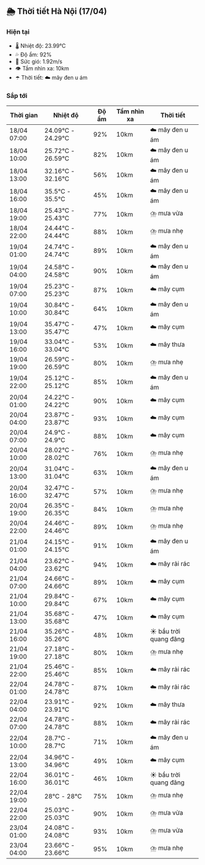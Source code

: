 ## 🌦️ Thời tiết Hà Nội (17/04)

### Hiện tại

- 🌡️ Nhiệt độ: 23.99℃
- 💦 Độ ẩm: 92%
- 💨 Sức gió: 1.92m/s
- 👁️ Tầm nhìn xa: 10km
- ☂️ Thời tiết: ☁️ mây đen u ám

### Sắp tới

| Thời gian | Nhiệt độ | Độ ẩm | Tầm nhìn xa | Thời tiết |
| --- | --- | --- | --- | --- |
| 18/04 07:00 | 24.09℃ - 24.29℃ | 92% | 10km | ☁️ mây đen u ám |
| 18/04 10:00 | 25.72℃ - 26.59℃ | 82% | 10km | ☁️ mây đen u ám |
| 18/04 13:00 | 32.16℃ - 32.16℃ | 56% | 10km | ☁️ mây đen u ám |
| 18/04 16:00 | 35.5℃ - 35.5℃ | 45% | 10km | ☁️ mây đen u ám |
| 18/04 19:00 | 25.43℃ - 25.43℃ | 77% | 10km | ⛈️ mưa vừa |
| 18/04 22:00 | 24.44℃ - 24.44℃ | 88% | 10km | ⛈️ mưa nhẹ |
| 19/04 01:00 | 24.74℃ - 24.74℃ | 89% | 10km | ☁️ mây đen u ám |
| 19/04 04:00 | 24.58℃ - 24.58℃ | 90% | 10km | ☁️ mây đen u ám |
| 19/04 07:00 | 25.23℃ - 25.23℃ | 87% | 10km | ☁️ mây cụm |
| 19/04 10:00 | 30.84℃ - 30.84℃ | 64% | 10km | ☁️ mây đen u ám |
| 19/04 13:00 | 35.47℃ - 35.47℃ | 47% | 10km | ☁️ mây cụm |
| 19/04 16:00 | 33.04℃ - 33.04℃ | 53% | 10km | ☁️ mây thưa |
| 19/04 19:00 | 26.59℃ - 26.59℃ | 80% | 10km | ⛈️ mưa nhẹ |
| 19/04 22:00 | 25.12℃ - 25.12℃ | 85% | 10km | ☁️ mây đen u ám |
| 20/04 01:00 | 24.22℃ - 24.22℃ | 90% | 10km | ☁️ mây cụm |
| 20/04 04:00 | 23.87℃ - 23.87℃ | 93% | 10km | ☁️ mây cụm |
| 20/04 07:00 | 24.9℃ - 24.9℃ | 88% | 10km | ☁️ mây cụm |
| 20/04 10:00 | 28.02℃ - 28.02℃ | 76% | 10km | ⛈️ mưa nhẹ |
| 20/04 13:00 | 31.04℃ - 31.04℃ | 63% | 10km | ☁️ mây đen u ám |
| 20/04 16:00 | 32.47℃ - 32.47℃ | 57% | 10km | ⛈️ mưa nhẹ |
| 20/04 19:00 | 26.35℃ - 26.35℃ | 84% | 10km | ⛈️ mưa nhẹ |
| 20/04 22:00 | 24.46℃ - 24.46℃ | 89% | 10km | ⛈️ mưa nhẹ |
| 21/04 01:00 | 24.15℃ - 24.15℃ | 91% | 10km | ☁️ mây đen u ám |
| 21/04 04:00 | 23.62℃ - 23.62℃ | 94% | 10km | ☁️ mây rải rác |
| 21/04 07:00 | 24.66℃ - 24.66℃ | 89% | 10km | ☁️ mây cụm |
| 21/04 10:00 | 29.84℃ - 29.84℃ | 67% | 10km | ☁️ mây cụm |
| 21/04 13:00 | 35.68℃ - 35.68℃ | 47% | 10km | ☁️ mây cụm |
| 21/04 16:00 | 35.26℃ - 35.26℃ | 48% | 10km | ☀️ bầu trời quang đãng |
| 21/04 19:00 | 27.18℃ - 27.18℃ | 80% | 10km | ⛈️ mưa nhẹ |
| 21/04 22:00 | 25.46℃ - 25.46℃ | 85% | 10km | ☁️ mây rải rác |
| 22/04 01:00 | 24.78℃ - 24.78℃ | 87% | 10km | ☁️ mây rải rác |
| 22/04 04:00 | 23.91℃ - 23.91℃ | 92% | 10km | ☁️ mây thưa |
| 22/04 07:00 | 24.78℃ - 24.78℃ | 88% | 10km | ☁️ mây rải rác |
| 22/04 10:00 | 28.7℃ - 28.7℃ | 71% | 10km | ☁️ mây đen u ám |
| 22/04 13:00 | 34.96℃ - 34.96℃ | 49% | 10km | ☁️ mây cụm |
| 22/04 16:00 | 36.01℃ - 36.01℃ | 46% | 10km | ☀️ bầu trời quang đãng |
| 22/04 19:00 | 28℃ - 28℃ | 75% | 10km | ⛈️ mưa nhẹ |
| 22/04 22:00 | 25.03℃ - 25.03℃ | 90% | 10km | ⛈️ mưa vừa |
| 23/04 01:00 | 24.08℃ - 24.08℃ | 93% | 10km | ⛈️ mưa vừa |
| 23/04 04:00 | 23.66℃ - 23.66℃ | 95% | 10km | ⛈️ mưa nhẹ |
